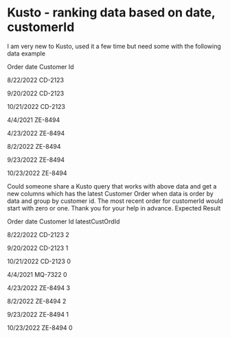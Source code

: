 
# Kusto - ranking data based on date, customerId

I am very new to Kusto, used it a few time but need some with the following data example




Order date
Customer Id




8/22/2022
CD-2123


9/20/2022
CD-2123


10/21/2022
CD-2123


4/4/2021
ZE-8494


4/23/2022
ZE-8494


8/2/2022
ZE-8494


9/23/2022
ZE-8494


10/23/2022
ZE-8494




Could someone share a Kusto query that works with above data and get a new columns which has the latest Customer Order when data is order by data and group by customer id. The most recent order for  customerId would start with zero or one.
Thank you for your help in advance.
Expected Result




Order date
Customer Id
latestCustOrdId




8/22/2022
CD-2123
2


9/20/2022
CD-2123
1


10/21/2022
CD-2123
0


4/4/2021
MQ-7322
0


4/23/2022
ZE-8494
3


8/2/2022
ZE-8494
2


9/23/2022
ZE-8494
1


10/23/2022
ZE-8494
0



 
        